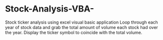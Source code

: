 # Stock-Analysis-VBA-
Stock ticker analysis using excel visual basic application
Loop through each year of stock data and grab the total amount of volume each stock had over the year.
Display the ticker symbol to coincide with the total volume.
